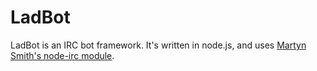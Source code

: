 LadBot
======

LadBot is an IRC bot framework. It's written in node.js, and uses [Martyn Smith's node-irc module](https://github.com/martynsmith/node-irc).
